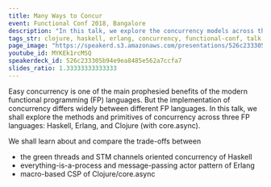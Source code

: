 ```yaml
---
title: Many Ways to Concur
event: Functional Conf 2018, Bangalore
description: "In this talk, we explore the concurrency models across three Functional Programming languages: Haskell, Erlang, and Clojure"
tags_str: clojure, haskell, erlang, concurrency, functional-conf, talk
page_image: "https://speakerd.s3.amazonaws.com/presentations/526c233305b94e9ea8485e562a7ccfa7/slide_0.jpg?481990"
youtube_id: MYKEk1rcMSQ
speakerdeck_id: 526c233305b94e9ea8485e562a7ccfa7
slides_ratio: 1.33333333333333
---
```

Easy concurrency is one of the main prophesied benefits of the modern functional programming (FP) languages. But the implementation of concurrency differs widely between different FP languages. In this talk, we shall explore the methods and primitives of concurrency across three FP languages: Haskell, Erlang, and Clojure (with core.async).

We shall learn about and compare the trade-offs between

- the green threads and STM channels oriented concurrency of Haskell
- everything-is-a-process and message-passing actor pattern of Erlang
- macro-based CSP of Clojure/core.async
